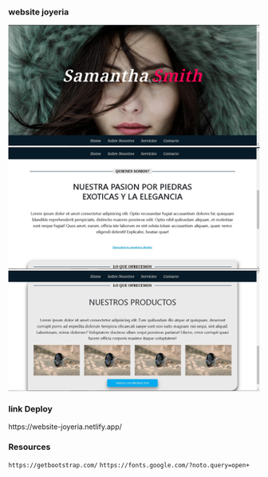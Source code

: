 <h3>website joyeria</h3>

![Preview 1](preview1.jpg)
![Preview 1](preview2.jpg)
![Preview 1](preview3.jpg)

<h3>link Deploy</h3>
https://website-joyeria.netlify.app/

<h3>Resources</h3>

`https://getbootstrap.com/`
`https://fonts.google.com/?noto.query=open+`